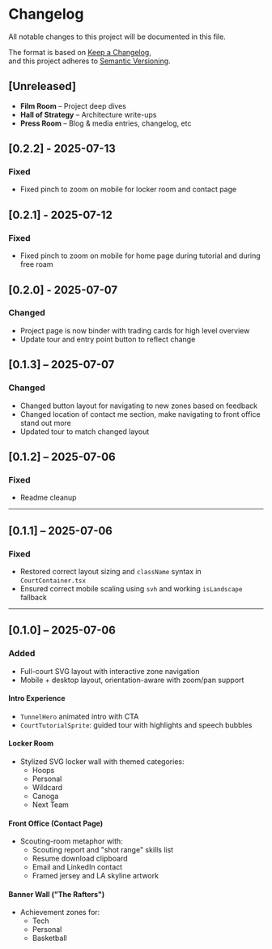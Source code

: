 # Changelog

All notable changes to this project will be documented in this file.

The format is based on [Keep a Changelog](https://keepachangelog.com/en/1.1.0/),  
and this project adheres to [Semantic Versioning](https://semver.org/spec/v2.0.0.html).

## [Unreleased]

- **Film Room** – Project deep dives
- **Hall of Strategy** – Architecture write-ups
- **Press Room** – Blog & media entries, changelog, etc

## [0.2.2] - 2025-07-13

### Fixed
- Fixed pinch to zoom on mobile for locker room and contact page

## [0.2.1] - 2025-07-12

### Fixed
- Fixed pinch to zoom on mobile for home page during tutorial and during free roam

## [0.2.0] - 2025-07-07

### Changed
- Project page is now binder with trading cards for high level overview
- Update tour and entry point button to reflect change

## [0.1.3] – 2025-07-07

### Changed
- Changed button layout for navigating to new zones based on feedback
- Changed location of contact me section, make navigating to front office stand out more
- Updated tour to match changed layout

## [0.1.2] – 2025-07-06
### Fixed
- Readme cleanup

---

## [0.1.1] – 2025-07-06
### Fixed
- Restored correct layout sizing and `className` syntax in `CourtContainer.tsx`
- Ensured correct mobile scaling using `svh` and working `isLandscape` fallback

---

## [0.1.0] – 2025-07-06

### Added
- Full-court SVG layout with interactive zone navigation
- Mobile + desktop layout, orientation-aware with zoom/pan support

#### Intro Experience
- `TunnelHero` animated intro with CTA
- `CourtTutorialSprite`: guided tour with highlights and speech bubbles

#### Locker Room
- Stylized SVG locker wall with themed categories:
  - Hoops
  - Personal
  - Wildcard
  - Canoga
  - Next Team

#### Front Office (Contact Page)
- Scouting-room metaphor with:
  - Scouting report and "shot range" skills list
  - Resume download clipboard
  - Email and LinkedIn contact
  - Framed jersey and LA skyline artwork

#### Banner Wall ("The Rafters")
- Achievement zones for:
  - Tech
  - Personal
  - Basketball
